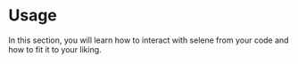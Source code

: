 # Usage
In this section, you will learn how to interact with selene from your code and how to fit it to your liking.
